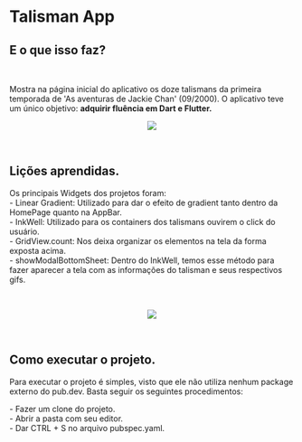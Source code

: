 <h1> Talisman App </h2>

<h2> E o que isso faz? </h2>
<br>
<p> Mostra na página inicial do aplicativo os doze talismans da primeira temporada de 'As aventuras de Jackie Chan' (09/2000). O aplicativo teve um único objetivo: <b>adquirir fluência em Dart e Flutter.</b>
<br>
    
</p>
<p align = 'center'>
<img src = 'https://user-images.githubusercontent.com/33068334/181830703-b4be01f1-b740-4382-ab01-5003e0c5e7ae.png'>
</p>
<br>

<h2> Lições aprendidas. </h2>
<p> Os principais Widgets dos projetos foram:<br>
  - Linear Gradient: Utilizado para dar o efeito de gradient tanto dentro da HomePage quanto na AppBar.<br>
  - InkWell: Utilizado para os containers dos talismans ouvirem o click do usuário.<br>
  - GridView.count: Nos deixa organizar os elementos na tela da forma exposta acima.<br>
  - showModalBottomSheet: Dentro do InkWell, temos esse método para fazer aparecer a tela com as informações do talisman e seus respectivos gifs.
</p>
<br>
<p align = 'center'>
<img src='https://user-images.githubusercontent.com/33068334/181833173-62bb6f05-2f56-43d3-a7c0-4b6a03abc2bf.png'>
</p>
<br>
<h2>Como executar o projeto.</h2>
<p>Para executar o projeto é simples, visto que ele não utiliza nenhum package externo do pub.dev. Basta seguir os seguintes procedimentos:</p> 
<p> - Fazer um clone do projeto. <br>
    - Abrir a pasta com seu editor. <br>
    - Dar CTRL + S no arquivo pubspec.yaml.
